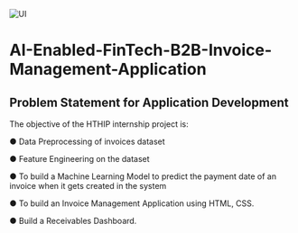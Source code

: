 ![UI](https://cdn.highradius.com/wp-content/uploads/2020/09/HighRadius-Trifecta-2020.svg)
# AI-Enabled-FinTech-B2B-Invoice-Management-Application
## Problem Statement for Application Development
The objective of the HTHIP internship project is:

● Data Preprocessing of invoices dataset

● Feature Engineering on the dataset

● To build a Machine Learning Model to predict the payment date of an invoice when it gets created in the system

● To build an Invoice Management Application using HTML, CSS.

● Build a Receivables Dashboard.



